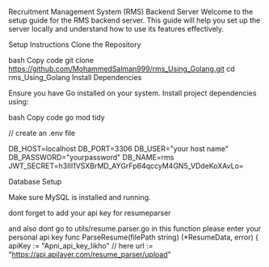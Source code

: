Recruitment Management System (RMS) Backend Server
Welcome to the setup guide for the RMS backend server. This guide will help you set up the server locally and understand how to use its features effectively.

Setup Instructions
Clone the Repository

bash
Copy code
git clone https://github.com/MohammedSalman999/rms_Using_Golang.git
cd rms_Using_Golang
Install Dependencies

Ensure you have Go installed on your system. Install project dependencies using:

bash
Copy code
go mod tidy

// create an .env file

DB_HOST=localhost
DB_PORT=3306
DB_USER="your host name"
DB_PASSWORD="yourpassword"
DB_NAME=rms
JWT_SECRET=h3III1VSXBrMD_AYGrFp64qccyM4GN5_VDdeKoXAvLo=

Database Setup

Make sure MySQL is installed and running.

dont forget to add your api key for resumeparser

and also
dont go to utils/resume.parser.go
in this function
please enter your personal api key
func ParseResume(filePath string) (\*ResumeData, error) {
apiKey := "Apni_api_key_likho" // here
url := "https://api.apilayer.com/resume_parser/upload"
